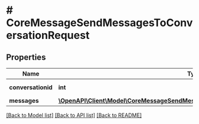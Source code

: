 # # CoreMessageSendMessagesToConversationRequest

## Properties

Name | Type | Description | Notes
------------ | ------------- | ------------- | -------------
**conversationid** | **int** | id of the conversation | [default to null]
**messages** | [**\OpenAPI\Client\Model\CoreMessageSendMessagesToConversationRequestMessagesInner[]**](CoreMessageSendMessagesToConversationRequestMessagesInner.md) |  |

[[Back to Model list]](../../README.md#models) [[Back to API list]](../../README.md#endpoints) [[Back to README]](../../README.md)
